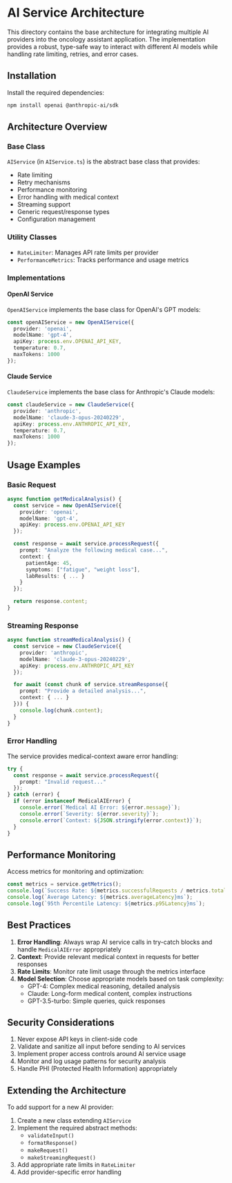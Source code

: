 # AI Service Architecture

This directory contains the base architecture for integrating multiple AI providers into the oncology assistant application. The implementation provides a robust, type-safe way to interact with different AI models while handling rate limiting, retries, and error cases.

## Installation

Install the required dependencies:

```bash
npm install openai @anthropic-ai/sdk
```

## Architecture Overview

### Base Class

`AIService` (in `AIService.ts`) is the abstract base class that provides:

- Rate limiting
- Retry mechanisms
- Performance monitoring
- Error handling with medical context
- Streaming support
- Generic request/response types
- Configuration management

### Utility Classes

- `RateLimiter`: Manages API rate limits per provider
- `PerformanceMetrics`: Tracks performance and usage metrics

### Implementations

#### OpenAI Service

`OpenAIService` implements the base class for OpenAI's GPT models:

```typescript
const openAIService = new OpenAIService({
  provider: 'openai',
  modelName: 'gpt-4',
  apiKey: process.env.OPENAI_API_KEY,
  temperature: 0.7,
  maxTokens: 1000
});
```

#### Claude Service

`ClaudeService` implements the base class for Anthropic's Claude models:

```typescript
const claudeService = new ClaudeService({
  provider: 'anthropic',
  modelName: 'claude-3-opus-20240229',
  apiKey: process.env.ANTHROPIC_API_KEY,
  temperature: 0.7,
  maxTokens: 1000
});
```

## Usage Examples

### Basic Request

```typescript
async function getMedicalAnalysis() {
  const service = new OpenAIService({
    provider: 'openai',
    modelName: 'gpt-4',
    apiKey: process.env.OPENAI_API_KEY
  });

  const response = await service.processRequest({
    prompt: "Analyze the following medical case...",
    context: {
      patientAge: 45,
      symptoms: ["fatigue", "weight loss"],
      labResults: { ... }
    }
  });

  return response.content;
}
```

### Streaming Response

```typescript
async function streamMedicalAnalysis() {
  const service = new ClaudeService({
    provider: 'anthropic',
    modelName: 'claude-3-opus-20240229',
    apiKey: process.env.ANTHROPIC_API_KEY
  });

  for await (const chunk of service.streamResponse({
    prompt: "Provide a detailed analysis...",
    context: { ... }
  })) {
    console.log(chunk.content);
  }
}
```

### Error Handling

The service provides medical-context aware error handling:

```typescript
try {
  const response = await service.processRequest({
    prompt: "Invalid request..."
  });
} catch (error) {
  if (error instanceof MedicalAIError) {
    console.error(`Medical AI Error: ${error.message}`);
    console.error(`Severity: ${error.severity}`);
    console.error(`Context: ${JSON.stringify(error.context)}`);
  }
}
```

## Performance Monitoring

Access metrics for monitoring and optimization:

```typescript
const metrics = service.getMetrics();
console.log(`Success Rate: ${metrics.successfulRequests / metrics.totalRequests * 100}%`);
console.log(`Average Latency: ${metrics.averageLatency}ms`);
console.log(`95th Percentile Latency: ${metrics.p95Latency}ms`);
```

## Best Practices

1. **Error Handling**: Always wrap AI service calls in try-catch blocks and handle `MedicalAIError` appropriately
2. **Context**: Provide relevant medical context in requests for better responses
3. **Rate Limits**: Monitor rate limit usage through the metrics interface
4. **Model Selection**: Choose appropriate models based on task complexity:
   - GPT-4: Complex medical reasoning, detailed analysis
   - Claude: Long-form medical content, complex instructions
   - GPT-3.5-turbo: Simple queries, quick responses

## Security Considerations

1. Never expose API keys in client-side code
2. Validate and sanitize all input before sending to AI services
3. Implement proper access controls around AI service usage
4. Monitor and log usage patterns for security analysis
5. Handle PHI (Protected Health Information) appropriately

## Extending the Architecture

To add support for a new AI provider:

1. Create a new class extending `AIService`
2. Implement the required abstract methods:
   - `validateInput()`
   - `formatResponse()`
   - `makeRequest()`
   - `makeStreamingRequest()`
3. Add appropriate rate limits in `RateLimiter`
4. Add provider-specific error handling
